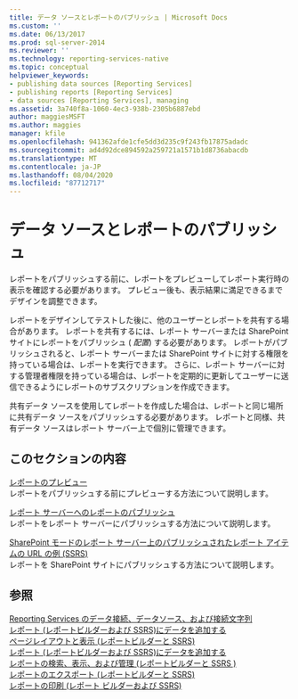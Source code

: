 ```yaml
---
title: データ ソースとレポートのパブリッシュ | Microsoft Docs
ms.custom: ''
ms.date: 06/13/2017
ms.prod: sql-server-2014
ms.reviewer: ''
ms.technology: reporting-services-native
ms.topic: conceptual
helpviewer_keywords:
- publishing data sources [Reporting Services]
- publishing reports [Reporting Services]
- data sources [Reporting Services], managing
ms.assetid: 3a740f8a-1060-4ec3-938b-2305b6887ebd
author: maggiesMSFT
ms.author: maggies
manager: kfile
ms.openlocfilehash: 941362afde1cfe5dd3d235c9f243fb17875adadc
ms.sourcegitcommit: ad4d92dce894592a259721a1571b1d8736abacdb
ms.translationtype: MT
ms.contentlocale: ja-JP
ms.lasthandoff: 08/04/2020
ms.locfileid: "87712717"
---
```

# <a name="publishing-data-sources-and-reports"></a>データ ソースとレポートのパブリッシュ
  レポートをパブリッシュする前に、レポートをプレビューしてレポート実行時の表示を確認する必要があります。 プレビュー後も、表示結果に満足できるまでデザインを調整できます。  
  
 レポートをデザインしてテストした後に、他のユーザーとレポートを共有する場合があります。 レポートを共有するには、レポート サーバーまたは SharePoint サイトにレポートをパブリッシュ ( *配置*) する必要があります。 レポートがパブリッシュされると、レポート サーバーまたは SharePoint サイトに対する権限を持っている場合は、レポートを実行できます。 さらに、レポート サーバーに対する管理者権限を持っている場合は、レポートを定期的に更新してユーザーに送信できるようにレポートのサブスクリプションを作成できます。  
  
 共有データ ソースを使用してレポートを作成した場合は、レポートと同じ場所に共有データ ソースをパブリッシュする必要があります。 レポートと同様、共有データ ソースはレポート サーバー上で個別に管理できます。  
  
## <a name="in-this-section"></a>このセクションの内容  
 [レポートのプレビュー](previewing-reports.md)  
 レポートをパブリッシュする前にプレビューする方法について説明します。  
  
 [レポート サーバーへのレポートのパブリッシュ](publishing-reports-to-a-report-server.md)  
 レポートをレポート サーバーにパブリッシュする方法について説明します。  
  
 [SharePoint モードのレポート サーバー上のパブリッシュされたレポート アイテムの URL の例 (SSRS)](../tools/url-examples-for-items-on-a-report-server-sharepoint-mode.md)  
 レポートを SharePoint サイトにパブリッシュする方法について説明します。  
  
## <a name="see-also"></a>参照  
 [Reporting Services のデータ接続、データソース、および接続文字列](../data-connections-data-sources-and-connection-strings-in-reporting-services.md)   
 [レポート &#40;レポートビルダーおよび SSRS&#41;にデータを追加する](../report-data/report-datasets-ssrs.md)   
 [ページレイアウトと表示 &#40;レポートビルダーと SSRS&#41;](../report-design/page-layout-and-rendering-report-builder-and-ssrs.md)   
 [レポート &#40;レポートビルダーおよび SSRS&#41;にデータを追加する](../report-data/report-datasets-ssrs.md)   
 [レポートの検索、表示、および管理 &#40;レポートビルダーと SSRS &#41;](../report-builder/finding-viewing-and-managing-reports-report-builder-and-ssrs.md)   
 [レポートのエクスポート &#40;レポートビルダーと SSRS&#41;](../report-builder/export-reports-report-builder-and-ssrs.md)   
 [レポートの印刷 &#40;レポート ビルダーおよび SSRS&#41;](../report-builder/print-reports-report-builder-and-ssrs.md)  
  
  
